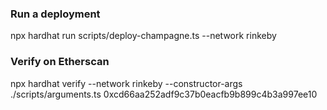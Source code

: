 
### Run a deployment
npx hardhat run scripts/deploy-champagne.ts --network rinkeby

### Verify on Etherscan
npx hardhat verify --network rinkeby --constructor-args ./scripts/arguments.ts 0xcd66aa252adf9c37b0eacfb9b899c4b3a997ee10